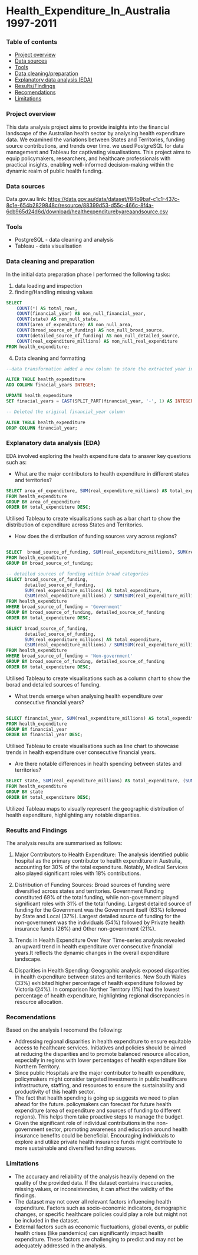 # Health_Expenditure_In_Australia 1997-2011

### Table of contents

- [Project overview](#project-overview)
- [Data sources](-data-sources)
- [Tools](#tools)
- [Data cleaning/preparation](#data-cleaning-and-preparation)
- [Explanatory data analysis (EDA)](#explanatory-data-analysis-(EDA))
- [Results/Findings](#results-and-findings)
- [Recomendations](#recomendations)
- [Limitations](#limitations)

### Project overview
This data analysis project aims to provide insights into the financial landscape of the Australian health sector by analysing health expenditure data. We examined the variations between States and Territories, funding source contributions, and trends over time. we used PostgreSQL for data management and Tableau for captivating visualisations. This project aims to equip policymakers, researchers, and healthcare professionals with practical insights, enabling well-informed decision-making within the dynamic realm of public health funding.

### Data sources
Data.gov.au link: https://data.gov.au/data/dataset/f84b9baf-c1c1-437c-8c1e-654b2829848c/resource/88399d53-d55c-466c-8f4a-6cb965d24d6d/download/healthexpenditurebyareaandsource.csv

### Tools
- PostgreSQL - data cleaning and analysis
- Tableau - data visualisation

### Data cleaning and preparation
In the initial data preparation phase I performed the following tasks:
1. data loading and inspection
2. finding/Handling missing values
```Sql
SELECT
    COUNT(*) AS total_rows,
    COUNT(financial_year) AS non_null_financial_year,
    COUNT(state) AS non_null_state,
    COUNT(area_of_expenditure) AS non_null_area,
    COUNT(broad_source_of_funding) AS non_null_broad_source,
    COUNT(detailed_source_of_funding) AS non_null_detailed_source,
    COUNT(real_expenditure_millions) AS non_null_real_expenditure
FROM health_expenditure;
```
4. Data cleaning and formatting

```Sql
--data transformation added a new column to store the extracted year information

ALTER TABLE health_expenditure
ADD COLUMN finacial_years INTEGER;

UPDATE health_expenditure
SET finacial_years = CAST(SPLIT_PART(financial_year, '-', 1) AS INTEGER);

-- Deleted the original financial_year column

ALTER TABLE health_expenditure
DROP COLUMN financial_year;

```

### Explanatory data analysis (EDA)
EDA involved exploring the health expenditure data to answer key questions such as:
- What are the major contributors to health expenditure in different states and territories?
```Sql
SELECT area_of_expenditure, SUM(real_expenditure_millions) AS total_expenditure, (SUM(real_expenditure_millions) / SUM(SUM(real_expenditure_millions)) OVER ()) * 100 AS percentage_contribution
FROM health_expenditure
GROUP BY area_of_expenditure
ORDER BY total_expenditure DESC;
```

Utilised Tableau to create visualisations such as a bar chart to show the distribution of expenditure across States and Territories.

- How does the distribution of funding sources vary across regions?
```Sql

SELECT  broad_source_of_funding, SUM(real_expenditure_millions), SUM(real_expenditure_millions) * 100.0 / SUM(SUM(real_expenditure_millions)) OVER() AS percentage
FROM health_expenditure
GROUP BY broad_source_of_funding;
```

```Sql
-- detailed sources of funding within broad categories
SELECT broad_source_of_funding,
       detailed_source_of_funding,
       SUM(real_expenditure_millions) AS total_expenditure,
	   (SUM(real_expenditure_millions) / SUM(SUM(real_expenditure_millions)) OVER ()) * 100 AS percentage_contribution
FROM health_expenditure
WHERE broad_source_of_funding = 'Government'
GROUP BY broad_source_of_funding, detailed_source_of_funding
ORDER BY total_expenditure DESC;

SELECT broad_source_of_funding,
       detailed_source_of_funding,
       SUM(real_expenditure_millions) AS total_expenditure,
	   (SUM(real_expenditure_millions) / SUM(SUM(real_expenditure_millions)) OVER ()) * 100 AS percentage_contribution
FROM health_expenditure
WHERE broad_source_of_funding = 'Non-government'
GROUP BY broad_source_of_funding, detailed_source_of_funding
ORDER BY total_expenditure DESC;
```

Utilised Tableau to create visualisations such as a column chart to show the borad and detailed sources of funding.

- What trends emerge when analysing health expenditure over consecutive financial years?
```Sql

SELECT financial_year, SUM(real_expenditure_millions) AS total_expenditure
FROM health_expenditure
GROUP BY financial_year
ORDER BY financial_year DESC;
```
Utilised Tableau to create visualisations such as line chart to showcase trends in health expenditure over consecutive financial years.

  
- Are there notable differences in health spending between states and territories?
```Sql
SELECT state, SUM(real_expenditure_millions) AS total_expenditure, (SUM(real_expenditure_millions) / SUM(SUM(real_expenditure_millions)) OVER ()) * 100 AS percentage_contribution
FROM health_expenditure
GROUP BY state
ORDER BY total_expenditure DESC;
```
Utilized Tableau maps to visually represent the geographic distribution of health expenditure, highlighting any notable disparities.

### Results and Findings

The analysis results are summarised as follows:

1. Major Contributors to Health Expenditure:
The analysis identified public hospital as the primary contributor to health expenditure in Australia, accounting for 30% of the total expenditure. Notably, Medical Services also played significant roles with 18% contributions.

2. Distribution of Funding Sources:
Broad sources of funding were diversified across states and territories. Government Funding constituted 69% of the total funding, while non-government played significant roles with 31% of the total funding. Largest detailed source of funding for the Government was the Government itself (63%) followed by State and Local (37%). Largest detailed source of funding for the non-government was the individuals (54%) followed by Private health insurance funds (26%) and Other non-government (21%).

3. Trends in Health Expenditure Over Year
Time-series analysis revealed an upward trend in health expenditure over consecutive financial years.It reflects the dynamic changes in the overall expenditure landscape.

4. Disparities in Health Spending:
Geographic analysis exposed disparities in health expenditure between states and territories. New South Wales (33%) exhibited higher percentage of health expenditure followed by Victoria (24%). In comparison Norther Territory (1%) had the lowest percentage of health expenditure, highlighting regional discrepancies in resource allocation.

### Recomendations
Based on the analysis I recomend the following:
- Addressing regional disparities in health expenditure to ensure equitable access to healthcare services. Initiatives and policies should be aimed at reducing the disparities and to promote balanced resource allocation, especially in regions with lower percentages of health expenditure like Northern Territory.
- Since public Hospitals are the major contributor to health expenditure, policymakers might consider targeted investments in public healthcare infrastructure, staffing, and resources to ensure the sustainability and productivity of this health sector.
- The fact that health spending is going up suggests we need to plan ahead for the future. policymakers can forecast for future health expenditure (area of expenditure and sources of funding to different regions). This helps them take proactive steps to manage the budget.
- Given the significant role of individual contributions in the non-government sector, promoting awareness and education around health insurance benefits could be beneficial. Encouraging individuals to explore and utilize private health insurance funds might contribute to more sustainable and diversified funding sources.

### Limitations
- The accuracy and reliability of the analysis heavily depend on the quality of the provided data. If the dataset contains inaccuracies, missing values, or inconsistencies, it can affect the validity of the findings.
- The dataset may not cover all relevant factors influencing health expenditure. Factors such as socio-economic indicators, demographic changes, or specific healthcare policies could play a role but might not be included in the dataset.
- External factors such as economic fluctuations, global events, or public health crises (like pandemics) can significantly impact health expenditure. These factors are challenging to predict and may not be adequately addressed in the analysis.


